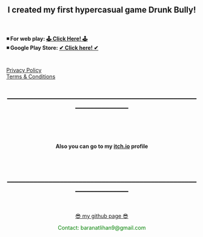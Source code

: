 <html>

  <center><h2> I created my first hypercasual game Drunk Bully! </h2> </center>
  <br>
    <h4>
   ◾ For web play: <a href = "https://baranbaboli.itch.io/drunkbully"> 🕹  Click Here!  🕹</a>
    <br>
   ◾ Google Play Store: <a href ="https://play.google.com/store/apps/details?id=com.BaboliGames.DrunkBully">✔ Click here! ✔</a>
    </h4>
  <br>
  <A HREF="pages/privacy.html">Privacy Policy</A>
  <br>
  <A HREF="pages/termsCondition.html">Terms & Conditions</A>
  <center><h2>________________________________________________________________</h2> </center>
  <br><br><br>
  <center><h4>Also you can go to my <a href="https://baranbaboli.itch.io">itch.io</a> profile</h4></center>
  <br>  
  <center><h2>________________________________________________________________</h2> </center>
  <br><br>
  <center><a href="https://github.com/Baranbaboli">  😎  my github page  😎</a><p style = "color:green">Contact: baranatlihan9@gmail.com</p></center>

</html>

